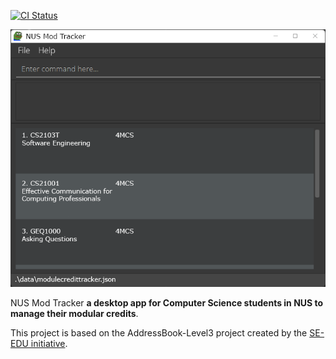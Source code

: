 [![CI Status](https://github.com/se-edu/addressbook-level3/workflows/Java%20CI/badge.svg)](https://github.com/AY2122S1-CS2103T-W17-2/tp/actions)

![Ui](docs/images/Ui.png)

NUS Mod Tracker **a desktop app for Computer Science students in NUS to manage their modular credits**.<br>
    
This project is based on the AddressBook-Level3 project created by the [SE-EDU initiative](https://se-education.org).
